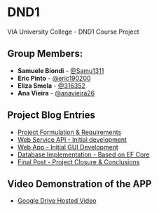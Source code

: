 # DND1
VIA University College - DND1 Course Project

## Group Members:
- **Samuele Biondi** - [@Samu1311](https://github.com/Samu1311)
- **Eric Pinto** - [@eric190200](https://github.com/eric190200)
- **Eliza Smela** - [@316352](https://github.com/316352)
- **Ana Vieira** - [@anavieira26](https://github.com/anavieira26)

## Project Blog Entries
- [Project Formulation & Requirements](./HandIns/Project_Formulation_and_Requirements.md)
- [Web Service API - Initial development](./HandIns/Web_Service.md)
- [Web App - Initial GUI Development](./HandIns/WebApplication_GUI.md)
- [Database Implementation - Based on EF Core](./HandIns/DatabaseImplementation.md)
- [Final Post - Project Closure & Conclusions](./HandIns/FinalPost.md)

## Video Demonstration of the APP
- [Google Drive Hosted Video](https://drive.google.com/file/d/1QrVerWzoW3Q_Os3RLgQTbBcnD10RqFCk/view?usp=drive_link)
